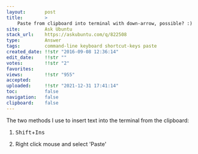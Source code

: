 ```yaml
---
layout:       post
title:        >
    Paste from clipboard into terminal with down-arrow, possible? :)
site:         Ask Ubuntu
stack_url:    https://askubuntu.com/q/822508
type:         Answer
tags:         command-line keyboard shortcut-keys paste
created_date: !!str "2016-09-08 12:36:14"
edit_date:    !!str ""
votes:        !!str "2"
favorites:    
views:        !!str "955"
accepted:     
uploaded:     !!str "2021-12-31 17:41:14"
toc:          false
navigation:   false
clipboard:    false
---
```


The two methods I use to insert text into the terminal from the clipboard:

1. <kbd>Shift</kbd>+<kbd>Ins</kbd>

2. Right click mouse and select 'Paste'
